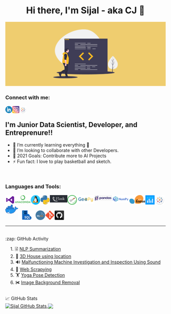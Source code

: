 <h1 align="Center"> Hi there, I'm Sijal - aka CJ 👋 </h1>

<img src="./icons/banner.png" alt="banner" >

<br/>

### Connect with me:


[<img align="left" alt="Sijal | LinkedIn" width="22px" src="./icons/linkedin.png" />][linkedin]
[<img align="left" alt="Sijal | Instagram" width="22px" src="./icons/instagram.png" />][instagram]
[<img align="left" alt="Sijal | Tableau" width="22px" src="./icons/tableau.png" />][tableau]

<br/>

## I'm Junior Data Scientist, Developer, and Entreprenure!!

- 🌱 I’m currently learning everything 🤣
- 👯 I’m looking to collaborate with other Developers.
- 🥅 2021 Goals: Contribute more to AI Projects
- ⚡ Fun fact: I love to play basketball and sketch.


<br/>

### Languages and Tools:

[<img align="left" alt="Visual Studio Code" width="30px" src="./icons/visual studio.png" />](https://code.visualstudio.com/docs)
[<img align="left" alt="Ananconda" width="50px" src="./icons/anaconda.png" />](https://www.anaconda.com/about-us)
[<img align="left" alt="Linux" width="30px" src="./icons/linux.png" />](https://www.linux.com/what-is-linux/)
[<img align="left" alt="Python" width="30px" src="./icons/python.png" />](https://www.python.org/about/)
[<img align="left" alt="Flask" width="55px" src="./icons/flask.png" />](https://pypi.org/project/Flask/)
[<img align="left" alt="Scrapy" width="30px" src="./icons/scrapy.png" />](https://pypi.org/project/Scrapy3/)
[<img align="left" alt="Geopy" width="55px" src="./icons/geopy.png" />](https://pypi.org/project/geopy/)
[<img align="left" alt="Pandas" width="55px" src="./icons/pandas.png" />](https://pypi.org/project/pandas/)
[<img align="left" alt="Numpy" width="55px" src="./icons/numpy.png" />](https://pypi.org/project/numpy/)
[<img align="left" alt="SciKitLearn" width="50px" src="./icons/scikitlearn.png" />](https://scikit-learn.org/stable/getting_started.html)
[<img align="left" alt="Plotly" width="30px" src="./icons/plotly.png" />](https://pypi.org/project/plotly/)
[<img align="left" alt="Tableau" width="30px" src="./icons/tableau.png" />](https://www.tableau.com/why-tableau/what-is-tableau)
[<img align="left" alt="Docker" width="40px" src="./icons/docker.png" />](https://docs.docker.com/get-started/overview/)

<br />
<br />

[<img align="left" alt="SQL" width="55px" src="./icons/sql.png" />](https://www.tutorialspoint.com/sql/sql-overview.htm#:~:text=SQL%20is%20Structured%20Query%20Language,stored%20in%20a%20relational%20database.&text=All%20the%20Relational%20Database%20Management,as%20their%20standard%20database%20language.)
[<img align="left" alt="MySQL" width="30px" src="./icons/mysql.png" />](https://www.mysql.com/about/)
[<img align="left" alt="Git" width="30px" src="./icons/git.png" />](https://git-scm.com/about)
[<img align="left" alt="GitHub" width="30px" src="./icons/github.png" />](https://github.com/about)

<br />
<br />

---
<!--

[<img align="left" alt="Skills" src="https://raw.githubusercontent.com/sijal001/sijal001/master/icons/skills.PNG" />][linkedin]

-->
<br />


<summary>:zap: GitHub Activity</summary>
  
<!--START_SECTION:activity-->

&nbsp; &nbsp; 1. &#128479; [NLP Summarization](https://github.com/sijal001/NLP_Summarization) <br />
&nbsp; &nbsp; 2. &#127969; [3D House using location](https://github.com/sijal001/3D-House-Project) <br />
&nbsp; &nbsp; 3. &#128266; [Malfunctioning Machine Investigation and Inspection Using Sound](https://github.com/sijal001/Malfunctioning_Industrial_Machine_Investigation_and_Inspection_Using_Sound) <br />
&nbsp; &nbsp; 4. &#128270; [Web Scrapying](https://github.com/sijal001/Web_scraping_RealEstate_Information) <br />
&nbsp; &nbsp; 5. &#x1F3CB; [Yoga Pose Detection](https://github.com/sijal001/Yoga_Pose_Detection) <br />
&nbsp; &nbsp; 6. &#x2700; [Image Background Removal](https://github.com/sijal001/Remove_Image_Background) <br />

<!--END_SECTION:activity-->

<br />


<summary> &#x1f4c8; GitHub Stats</summary>

<!--
<img align="left" alt="Sijal001's GitHub Stats" src="https://github-readme-stats.vercel.app/api?username=sijal001&show_icons=true&hide_border=true&theme=nord" />
-->

<a href="https://github.com/sijal001/sijal001">
  <img align="center" src="https://github-readme-stats.vercel.app/api?username=sijal001&show_icons=true&line_height=27&count_private=true&theme=nord" alt="Sijal GitHub Stats" />
</a>
<a href="https://github.com/sijal001/sijal001">
  <img align="center" src="https://github-readme-stats.vercel.app/api/top-langs/?username=sijal001&hide=java,html,text&langs_count=3&theme=nord" />
</a>

[instagram]: https://www.instagram.com/oasis.sijal__/
[linkedin]: https://www.linkedin.com/in/sijal-kumar-joshi-b1545584/
[tableau]: https://public.tableau.com/profile/sijal3730#!/
